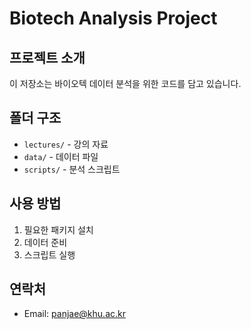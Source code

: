 # Biotech Analysis Project

## 프로젝트 소개
이 저장소는 바이오텍 데이터 분석을 위한 코드를 담고 있습니다.

## 폴더 구조
- `lectures/` - 강의 자료
- `data/` - 데이터 파일
- `scripts/` - 분석 스크립트

## 사용 방법
1. 필요한 패키지 설치
2. 데이터 준비
3. 스크립트 실행

## 연락처
- Email: panjae@khu.ac.kr
